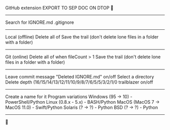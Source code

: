 GitHub extension
EXPORT TO SEP DOC ON DTOP
🔘
***
Search for
IGNORE.md
.gitignore
***
Local (offline)
Delete all of <type>
Save the trail (don't delete lone files in a folder with a folder)
***
Git (online)
Delete all of <type> when fileCount > 1
Save the trail (don't delete lone files in a folder with a folder)
***
Leave commit message "Deleted IGNORE.md" on/off
Select a directory
Delete depth (16/15/14/13/12/11/10/9/8/7/6/5/5/3/2/1/0
trailblazer on/off
***
Create a name for it
Program variations
Windows (95 -> 10) - PowerShell/Python
Linux (0.8.x - 5.x) - BASH/Python
MacOS (MacOS 7 -> MacOS 11.0) - Swift/Python
Solaris (? -> ?) - Python
BSD (? -> ?) - Python
***
🔘

